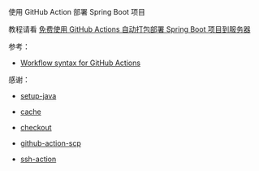 使用 GitHub Action 部署 Spring Boot 项目

教程请看 [免费使用 GitHub Actions 自动打包部署 Spring Boot 项目到服务器](https://blog.imzjw.cn/posts/d347d656/)

参考：

- [Workflow syntax for GitHub Actions](https://docs.github.com/en/actions/reference/workflow-syntax-for-github-actions#usage-limits)

感谢：

- [setup-java](https://github.com/actions/setup-java)
- [cache](https://github.com/actions/cache)
- [checkout](https://github.com/actions/checkout)

- [github-action-scp](https://github.com/garygrossgarten/github-action-scp)
- [ssh-action](https://github.com/fifsky/ssh-action)
